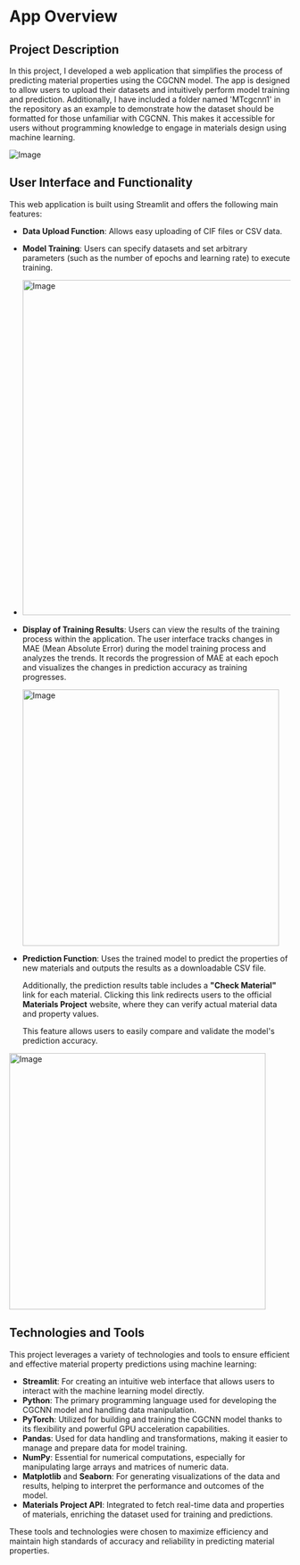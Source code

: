 # App Overview

## Project Description
In this project, I developed a web application that simplifies the process of predicting material properties using the CGCNN model. The app is designed to allow users to upload their datasets and intuitively perform model training and prediction. Additionally, I have included a folder named 'MTcgcnn1' in the repository as an example to demonstrate how the dataset should be formatted for those unfamiliar with CGCNN. This makes it accessible for users without programming knowledge to engage in materials design using machine learning.

![Image](https://github.com/user-attachments/assets/0a5b079a-6aa3-460f-b550-ff5acf0d4da3)




## User Interface and Functionality

This web application is built using Streamlit and offers the following main features:

- **Data Upload Function**: Allows easy uploading of CIF files or CSV data.
  
- **Model Training**: Users can specify datasets and set arbitrary parameters (such as the number of epochs and learning rate) to execute training.
- 
  <img width="600" alt="Image" src="https://github.com/user-attachments/assets/7aca24ca-94a6-4c60-abab-4dbc47898214" />

- **Display of Training Results**: Users can view the results of the training process within the application.
  The user interface tracks changes in MAE (Mean Absolute Error) during the model training process and analyzes the trends. It records the progression of MAE at each epoch and visualizes the changes in prediction accuracy as training progresses.

  <img width="459" alt="Image" src="https://github.com/user-attachments/assets/95e1be96-ebd0-4079-af0e-0daa3f269dee" />

- **Prediction Function**: Uses the trained model to predict the properties of new materials and outputs the results as a downloadable CSV file. 

  Additionally, the prediction results table includes a **"Check Material"** link for each material. Clicking this link redirects users to the official **Materials Project** website, where they can verify actual material data and property values. 

  This feature allows users to easily compare and validate the model's prediction accuracy.
  
<img width="459" alt="Image" src="https://github.com/user-attachments/assets/229bbdb4-5fdb-4922-8ae6-005565b8a404" />

## Technologies and Tools

This project leverages a variety of technologies and tools to ensure efficient and effective material property predictions using machine learning:

- **Streamlit**: For creating an intuitive web interface that allows users to interact with the machine learning model directly.
- **Python**: The primary programming language used for developing the CGCNN model and handling data manipulation.
- **PyTorch**: Utilized for building and training the CGCNN model thanks to its flexibility and powerful GPU acceleration capabilities.
- **Pandas**: Used for data handling and transformations, making it easier to manage and prepare data for model training.
- **NumPy**: Essential for numerical computations, especially for manipulating large arrays and matrices of numeric data.
- **Matplotlib** and **Seaborn**: For generating visualizations of the data and results, helping to interpret the performance and outcomes of the model.
- **Materials Project API**: Integrated to fetch real-time data and properties of materials, enriching the dataset used for training and predictions.

These tools and technologies were chosen to maximize efficiency and maintain high standards of accuracy and reliability in predicting material properties.


